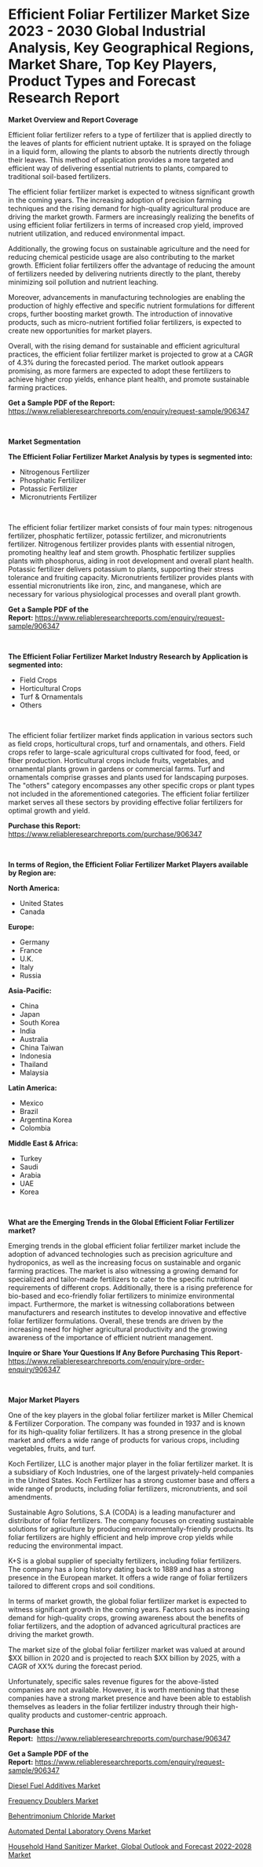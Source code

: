 <p><h1>Efficient Foliar Fertilizer Market Size 2023 - 2030 Global Industrial Analysis, Key Geographical Regions, Market Share, Top Key Players, Product Types and Forecast Research Report</h1></p><p><strong>Market Overview and Report Coverage</strong></p>
<p><p>Efficient foliar fertilizer refers to a type of fertilizer that is applied directly to the leaves of plants for efficient nutrient uptake. It is sprayed on the foliage in a liquid form, allowing the plants to absorb the nutrients directly through their leaves. This method of application provides a more targeted and efficient way of delivering essential nutrients to plants, compared to traditional soil-based fertilizers.</p><p>The efficient foliar fertilizer market is expected to witness significant growth in the coming years. The increasing adoption of precision farming techniques and the rising demand for high-quality agricultural produce are driving the market growth. Farmers are increasingly realizing the benefits of using efficient foliar fertilizers in terms of increased crop yield, improved nutrient utilization, and reduced environmental impact.</p><p>Additionally, the growing focus on sustainable agriculture and the need for reducing chemical pesticide usage are also contributing to the market growth. Efficient foliar fertilizers offer the advantage of reducing the amount of fertilizers needed by delivering nutrients directly to the plant, thereby minimizing soil pollution and nutrient leaching.</p><p>Moreover, advancements in manufacturing technologies are enabling the production of highly effective and specific nutrient formulations for different crops, further boosting market growth. The introduction of innovative products, such as micro-nutrient fortified foliar fertilizers, is expected to create new opportunities for market players.</p><p>Overall, with the rising demand for sustainable and efficient agricultural practices, the efficient foliar fertilizer market is projected to grow at a CAGR of 4.3% during the forecasted period. The market outlook appears promising, as more farmers are expected to adopt these fertilizers to achieve higher crop yields, enhance plant health, and promote sustainable farming practices.</p></p>
<p><strong>Get a Sample PDF of the Report:</strong> <a href="https://www.reliableresearchreports.com/enquiry/request-sample/906347">https://www.reliableresearchreports.com/enquiry/request-sample/906347</a></p>
<p>&nbsp;</p>
<p><strong>Market Segmentation</strong></p>
<p><strong>The Efficient Foliar Fertilizer Market Analysis by types is segmented into:</strong></p>
<p><ul><li>Nitrogenous Fertilizer</li><li>Phosphatic Fertilizer</li><li>Potassic Fertilizer</li><li>Micronutrients Fertilizer</li></ul></p>
<p>&nbsp;</p>
<p><p>The efficient foliar fertilizer market consists of four main types: nitrogenous fertilizer, phosphatic fertilizer, potassic fertilizer, and micronutrients fertilizer. Nitrogenous fertilizer provides plants with essential nitrogen, promoting healthy leaf and stem growth. Phosphatic fertilizer supplies plants with phosphorus, aiding in root development and overall plant health. Potassic fertilizer delivers potassium to plants, supporting their stress tolerance and fruiting capacity. Micronutrients fertilizer provides plants with essential micronutrients like iron, zinc, and manganese, which are necessary for various physiological processes and overall plant growth.</p></p>
<p><strong>Get a Sample PDF of the Report:</strong>&nbsp;<a href="https://www.reliableresearchreports.com/enquiry/request-sample/906347">https://www.reliableresearchreports.com/enquiry/request-sample/906347</a></p>
<p>&nbsp;</p>
<p><strong>The Efficient Foliar Fertilizer Market Industry Research by Application is segmented into:</strong></p>
<p><ul><li>Field Crops</li><li>Horticultural Crops</li><li>Turf & Ornamentals</li><li>Others</li></ul></p>
<p>&nbsp;</p>
<p><p>The efficient foliar fertilizer market finds application in various sectors such as field crops, horticultural crops, turf and ornamentals, and others. Field crops refer to large-scale agricultural crops cultivated for food, feed, or fiber production. Horticultural crops include fruits, vegetables, and ornamental plants grown in gardens or commercial farms. Turf and ornamentals comprise grasses and plants used for landscaping purposes. The "others" category encompasses any other specific crops or plant types not included in the aforementioned categories. The efficient foliar fertilizer market serves all these sectors by providing effective foliar fertilizers for optimal growth and yield.</p></p>
<p><strong>Purchase this Report:</strong>&nbsp; <a href="https://www.reliableresearchreports.com/purchase/906347">https://www.reliableresearchreports.com/purchase/906347</a></p>
<p>&nbsp;</p>
<p><strong>In terms of Region, the Efficient Foliar Fertilizer Market Players available by Region are:</strong></p>
<p>
    <p> <strong> North America: </strong>
        <ul>
            <li>United States</li>
            <li>Canada</li>
        </ul>
        </p> 
    <p> <strong> Europe: </strong>
        <ul>
            <li>Germany</li>
            <li>France</li>
            <li>U.K.</li>
            <li>Italy</li>
            <li>Russia</li>
        </ul>
        </p> 
    <p> <strong> Asia-Pacific: </strong>
        <ul>
            <li>China</li>
            <li>Japan</li>
            <li>South Korea</li>
            <li>India</li>
            <li>Australia</li>
            <li>China Taiwan</li>
            <li>Indonesia</li>
            <li>Thailand</li>
            <li>Malaysia</li>
        </ul>
        </p> 
    <p> <strong> Latin America: </strong>
        <ul>
            <li>Mexico</li>
            <li>Brazil</li>
            <li>Argentina Korea</li>
            <li>Colombia</li>
        </ul>
        </p> 
    <p> <strong> Middle East & Africa: </strong>
        <ul>
            <li>Turkey</li>
            <li>Saudi</li>
            <li>Arabia</li>
            <li>UAE</li>
            <li>Korea</li>
        </ul>
    </p>
    </p>
<p>&nbsp;</p>
<p><strong>What are the Emerging Trends in the Global Efficient Foliar Fertilizer market?</strong></p>
<p><p>Emerging trends in the global efficient foliar fertilizer market include the adoption of advanced technologies such as precision agriculture and hydroponics, as well as the increasing focus on sustainable and organic farming practices. The market is also witnessing a growing demand for specialized and tailor-made fertilizers to cater to the specific nutritional requirements of different crops. Additionally, there is a rising preference for bio-based and eco-friendly foliar fertilizers to minimize environmental impact. Furthermore, the market is witnessing collaborations between manufacturers and research institutes to develop innovative and effective foliar fertilizer formulations. Overall, these trends are driven by the increasing need for higher agricultural productivity and the growing awareness of the importance of efficient nutrient management.</p></p>
<p><strong>Inquire or Share Your Questions If Any Before Purchasing This Report</strong>- <a href="https://www.reliableresearchreports.com/enquiry/pre-order-enquiry/906347">https://www.reliableresearchreports.com/enquiry/pre-order-enquiry/906347</a></p>
<p>&nbsp;</p>
<p><strong>Major Market Players</strong></p>
<p><p>One of the key players in the global foliar fertilizer market is Miller Chemical & Fertilizer Corporation. The company was founded in 1937 and is known for its high-quality foliar fertilizers. It has a strong presence in the global market and offers a wide range of products for various crops, including vegetables, fruits, and turf.</p><p>Koch Fertilizer, LLC is another major player in the foliar fertilizer market. It is a subsidiary of Koch Industries, one of the largest privately-held companies in the United States. Koch Fertilizer has a strong customer base and offers a wide range of products, including foliar fertilizers, micronutrients, and soil amendments.</p><p>Sustainable Agro Solutions, S.A (CODA) is a leading manufacturer and distributor of foliar fertilizers. The company focuses on creating sustainable solutions for agriculture by producing environmentally-friendly products. Its foliar fertilizers are highly efficient and help improve crop yields while reducing the environmental impact.</p><p>K+S is a global supplier of specialty fertilizers, including foliar fertilizers. The company has a long history dating back to 1889 and has a strong presence in the European market. It offers a wide range of foliar fertilizers tailored to different crops and soil conditions.</p><p>In terms of market growth, the global foliar fertilizer market is expected to witness significant growth in the coming years. Factors such as increasing demand for high-quality crops, growing awareness about the benefits of foliar fertilizers, and the adoption of advanced agricultural practices are driving the market growth.</p><p>The market size of the global foliar fertilizer market was valued at around $XX billion in 2020 and is projected to reach $XX billion by 2025, with a CAGR of XX% during the forecast period.</p><p>Unfortunately, specific sales revenue figures for the above-listed companies are not available. However, it is worth mentioning that these companies have a strong market presence and have been able to establish themselves as leaders in the foliar fertilizer industry through their high-quality products and customer-centric approach.</p></p>
<p><strong>Purchase this Report:</strong>&nbsp;&nbsp;<a href="https://www.reliableresearchreports.com/purchase/906347">https://www.reliableresearchreports.com/purchase/906347</a></p>
<p></p>
<p><strong>Get a Sample PDF of the Report:</strong>&nbsp;<a href="https://www.reliableresearchreports.com/enquiry/request-sample/906347">https://www.reliableresearchreports.com/enquiry/request-sample/906347</a></p>
<p><p><a href="https://www.linkedin.com/pulse/diesel-fuel-additives-market-research-report-provides-thorough-fn1ie/">Diesel Fuel Additives Market</a></p><p><a href="https://www.reportprime.com/frequency-doublers-r1695">Frequency Doublers Market</a></p><p><a href="https://www.linkedin.com/pulse/behentrimonium-chloride-market-size-share-global-analysis-cvoce/">Behentrimonium Chloride Market</a></p><p><a href="https://medium.com/@cameronhuel/automated-dental-laboratory-ovens-market-size-growth-forecast-2023-2030-22b51aa3120c">Automated Dental Laboratory Ovens Market</a></p><p><a href="https://issuu.com/reportprime-2/docs/household-hand-sanitizer-market-global-outlook-and?fr=xKAE9_zU1NQ">Household Hand Sanitizer Market, Global Outlook and Forecast 2022-2028 Market</a></p></p>